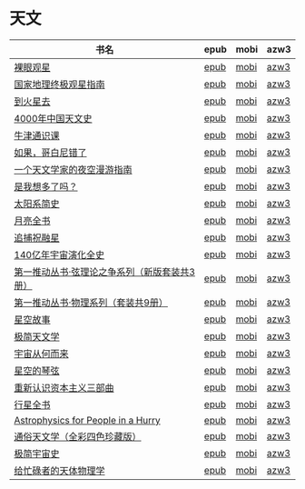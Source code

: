 # 天文

| 书名 | epub | mobi | azw3 |
| --- | --- | --- | --- |
| [裸眼观星](http://ct.dalanmei.com/f/31084289-771229351-c27d24) | [epub](http://ct.dalanmei.com/f/31084289-771229351-c27d24) | [mobi](http://ct.dalanmei.com/f/31084289-771240952-113ae8) | [azw3](http://ct.dalanmei.com/f/31084289-771232987-6a3cd4) |
| [国家地理终极观星指南](http://ct.dalanmei.com/f/31084289-570173586-768e15) | [epub](http://ct.dalanmei.com/f/31084289-570173586-768e15) | [mobi](http://ct.dalanmei.com/f/31084289-570298306-9ba410) | [azw3](http://ct.dalanmei.com/f/31084289-570366847-54819c) |
| [到火星去](http://ct.dalanmei.com/f/31084289-570169715-ff9bcc) | [epub](http://ct.dalanmei.com/f/31084289-570169715-ff9bcc) | [mobi](http://ct.dalanmei.com/f/31084289-570306150-d8fc23) | [azw3](http://ct.dalanmei.com/f/31084289-570377733-e98764) |
| [4000年中国天文史](http://ct.dalanmei.com/f/31084289-571728992-c19725) | [epub](http://ct.dalanmei.com/f/31084289-571728992-c19725) | [mobi](http://ct.dalanmei.com/f/31084289-572085211-59ca71) | [azw3](http://ct.dalanmei.com/f/31084289-572112356-0b1f6e) |
| [牛津通识课](http://ct.dalanmei.com/f/31084289-571715396-8f0988) | [epub](http://ct.dalanmei.com/f/31084289-571715396-8f0988) | [mobi](http://ct.dalanmei.com/f/31084289-572113890-7aef4e) | [azw3](http://ct.dalanmei.com/f/31084289-572121967-3d5548) |
| [如果，哥白尼错了](http://ct.dalanmei.com/f/31084289-571715298-bec385) | [epub](http://ct.dalanmei.com/f/31084289-571715298-bec385) | [mobi](http://ct.dalanmei.com/f/31084289-572113899-387214) | [azw3](http://ct.dalanmei.com/f/31084289-572122184-9cf2a2) |
| [一个天文学家的夜空漫游指南](http://ct.dalanmei.com/f/31084289-571713462-f33949) | [epub](http://ct.dalanmei.com/f/31084289-571713462-f33949) | [mobi](http://ct.dalanmei.com/f/31084289-572114432-04025e) | [azw3](http://ct.dalanmei.com/f/31084289-572129583-1f5f9a) |
| [是我想多了吗？](http://ct.dalanmei.com/f/31084289-571710249-ebbba5) | [epub](http://ct.dalanmei.com/f/31084289-571710249-ebbba5) | [mobi](http://ct.dalanmei.com/f/31084289-572114988-460de7) | [azw3](http://ct.dalanmei.com/f/31084289-572135457-26bd2d) |
| [太阳系简史](http://ct.dalanmei.com/f/31084289-571709187-8533f8) | [epub](http://ct.dalanmei.com/f/31084289-571709187-8533f8) | [mobi](http://ct.dalanmei.com/f/31084289-572115213-053a4d) | [azw3](http://ct.dalanmei.com/f/31084289-572136539-c8a6aa) |
| [月亮全书](http://ct.dalanmei.com/f/31084289-571676814-9019fb) | [epub](http://ct.dalanmei.com/f/31084289-571676814-9019fb) | [mobi](http://ct.dalanmei.com/f/31084289-572116146-869ce8) | [azw3](http://ct.dalanmei.com/f/31084289-572158002-8a07e6) |
| [追捕祝融星](http://ct.dalanmei.com/f/31084289-571648567-e15c8e) | [epub](http://ct.dalanmei.com/f/31084289-571648567-e15c8e) | [mobi](http://ct.dalanmei.com/f/31084289-572120224-6efbb4) | [azw3](http://ct.dalanmei.com/f/31084289-572180494-facb60) |
| [140亿年宇宙演化全史](http://ct.dalanmei.com/f/31084289-571533967-9c1d70) | [epub](http://ct.dalanmei.com/f/31084289-571533967-9c1d70) | [mobi](http://ct.dalanmei.com/f/31084289-571803782-eb2265) | [azw3](http://ct.dalanmei.com/f/31084289-572195411-582bd7) |
| [第一推动丛书·弦理论之争系列（新版套装共3册）](http://ct.dalanmei.com/f/31084289-571555705-807597) | [epub](http://ct.dalanmei.com/f/31084289-571555705-807597) | [mobi](http://ct.dalanmei.com/f/31084289-571909463-7ed702) | [azw3](http://ct.dalanmei.com/f/31084289-572203166-7dae6c) |
| [第一推动丛书·物理系列（套装共9册）](http://ct.dalanmei.com/f/31084289-571556043-68db76) | [epub](http://ct.dalanmei.com/f/31084289-571556043-68db76) | [mobi](http://ct.dalanmei.com/f/31084289-571912208-75ed6e) | [azw3](http://ct.dalanmei.com/f/31084289-572203304-a00976) |
| [星空故事](http://ct.dalanmei.com/f/31084289-571562490-fce372) | [epub](http://ct.dalanmei.com/f/31084289-571562490-fce372) | [mobi](http://ct.dalanmei.com/f/31084289-572009398-0bac3f) | [azw3](http://ct.dalanmei.com/f/31084289-571910996-ade46d) |
| [极简天文学](http://ct.dalanmei.com/f/31084289-571512233-22b538) | [epub](http://ct.dalanmei.com/f/31084289-571512233-22b538) | [mobi](http://ct.dalanmei.com/f/31084289-571776584-b128cf) | [azw3](http://ct.dalanmei.com/f/31084289-571922262-cdca16) |
| [宇宙从何而来](http://ct.dalanmei.com/f/31084289-571517121-15fd44) | [epub](http://ct.dalanmei.com/f/31084289-571517121-15fd44) | [mobi](http://ct.dalanmei.com/f/31084289-571777871-3de3ec) | [azw3](http://ct.dalanmei.com/f/31084289-571923223-93798b) |
| [星空的琴弦](http://ct.dalanmei.com/f/31084289-571544117-0292d9) | [epub](http://ct.dalanmei.com/f/31084289-571544117-0292d9) | [mobi](http://ct.dalanmei.com/f/31084289-571814699-451dc4) | [azw3](http://ct.dalanmei.com/f/31084289-572015952-589791) |
| [重新认识资本主义三部曲](http://ct.dalanmei.com/f/31084289-571545193-251b2f) | [epub](http://ct.dalanmei.com/f/31084289-571545193-251b2f) | [mobi](http://ct.dalanmei.com/f/31084289-571815204-029ccd) | [azw3](http://ct.dalanmei.com/f/31084289-572017369-ff5c9a) |
| [行星全书](http://ct.dalanmei.com/f/31084289-571511378-6aa006) | [epub](http://ct.dalanmei.com/f/31084289-571511378-6aa006) | [mobi](http://ct.dalanmei.com/f/31084289-571776349-351c05) | [azw3](http://ct.dalanmei.com/f/31084289-571876145-352ddf) |
| [Astrophysics for People in a Hurry](http://ct.dalanmei.com/f/31084289-571516705-8bb0dd) | [epub](http://ct.dalanmei.com/f/31084289-571516705-8bb0dd) | [mobi](http://ct.dalanmei.com/f/31084289-571777559-b201bc) | [azw3](http://ct.dalanmei.com/f/31084289-571876642-0084b5) |
| [通俗天文学（全彩四色珍藏版）](http://ct.dalanmei.com/f/31084289-571422553-79d6f8) | [epub](http://ct.dalanmei.com/f/31084289-571422553-79d6f8) | [mobi](http://ct.dalanmei.com/f/31084289-571781525-4e99b5) | [azw3](http://ct.dalanmei.com/f/31084289-571882559-31c4df) |
| [极简宇宙史](None) | [epub](None) | [mobi](None) | [azw3](None) |
| [给忙碌者的天体物理学](http://ct.dalanmei.com/f/31084289-571457099-bc14b8) | [epub](http://ct.dalanmei.com/f/31084289-571457099-bc14b8) | [mobi](http://ct.dalanmei.com/f/31084289-571789955-c288d5) | [azw3](http://ct.dalanmei.com/f/31084289-571895324-148866) |
